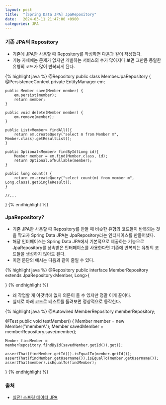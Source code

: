 ```yaml
---
layout: post
title:  "[Spring Data JPA] JpaRepository"
date:   2024-03-11 21:47:00 +0900
categories: JPA
---
```


### 기존 JPA의 Repository

- 기존에 JPA만 사용할 때 Repository를 작성하면 다음과 같이 작성했다.
- 기능 자체에는 문제가 없지만 개발하는 서비스의 수가 많아지다 보면 그만큼 동일한 유형의 코드가 많이 반복되게 된다.

{% highlight java %}
@Repository
public class MemberJpaRepository {
	@PersistenceContext
	private EntityManager em;
	
	public Member save(Member member) {
		em.persist(member);
		return member;
	}
	
	public void delete(Member member) {
		em.remove(member);
	}
	
	public List<Member> findAll(){
		return em.createQuery("select m from Member m", Member.class).getResultList();
	}
	
	public Optional<Member> findById(Long id){
		Member member = em.find(Member.class, id);
		return Optional.ofNullable(member);
	}
	
	public long count() {
		return em.createQuery("select count(m) from member m", Long.class).getSingleResult();
	}

    //...
}
{% endhighlight %}

### JpaRepository?

- 기존 JPA만 사용할 때 Repository를 만들 때 비슷한 유형의 코드들이 반복되는 것을 막고자 Spring Data JPA는 JpaRepository라는 인터페이스를 만들어냈다.
- 해당 인터페이스는 Spring Data JPA에서 기본적으로 제공하는 기능으로 JpaRepository를 상속받은 인터페이스를 사용한다면 기존에 반복되는 유형의 코드들을 생성하지 않아도 된다.
- 이전 문단의 예시는 다음과 같이 줄일 수 있다.

{% highlight java %}
@Repository
public interface MemberRepository extends JpaRepository<Member, Long>{

}
{% endhighlight %}

- 왜 작업할 게 이것밖에 없지 의문이 들 수 있지만 정말 이게 끝이다.
- 실제로 아래 코드로 테스트를 돌려보면 정상적으로 동작한다.

{% highlight java %}
@Autowired
MemberRepository memberRepository;

@Test
public void testMember() {
    Member member = new Member("memberA");
    Member savedMember = memberRepository.save(member);
    
    Member findMember = memberRepository.findById(savedMember.getId()).get();
    
    assertThat(findMember.getId()).isEqualTo(member.getId());
    assertThat(findMember.getUsername()).isEqualTo(member.getUsername());
    assertThat(member).isEqualTo(findMember);
}
{% endhighlight %}

### 출처

- [실전! 스프링 데이터 JPA](https://www.inflearn.com/course/%EC%8A%A4%ED%94%84%EB%A7%81-%EB%8D%B0%EC%9D%B4%ED%84%B0-JPA-%EC%8B%A4%EC%A0%84)